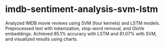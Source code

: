 # imdb-sentiment-analysis-svm-lstm
Analyzed IMDB movie reviews using SVM (four kernels) and LSTM models. Preprocessed text with tokenization, stop-word removal, and GloVe embeddings. Achieved 85.1% accuracy with LSTM and 81.07% with SVM, and visualized results using charts.
